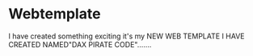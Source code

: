 # Webtemplate
I have created something exciting it's my NEW WEB TEMPLATE I HAVE CREATED NAMED"DAX PIRATE CODE".......
